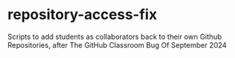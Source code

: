 # repository-access-fix
Scripts to add students as collaborators back to their own Github Repositories, after The GitHub Classroom Bug Of September 2024
